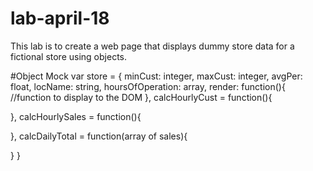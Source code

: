 # lab-april-18
This lab is to create a web page that displays dummy store data for a fictional store using objects.

#Object Mock
var store = {
  minCust: integer,
  maxCust: integer,
  avgPer: float,
  locName: string,
  hoursOfOperation: array,
  render: function(){
    //function to display to the DOM
  },
  calcHourlyCust = function(){

  },
  calcHourlySales = function(){

  },
  calcDailyTotal = function(array of sales){

  }
}
